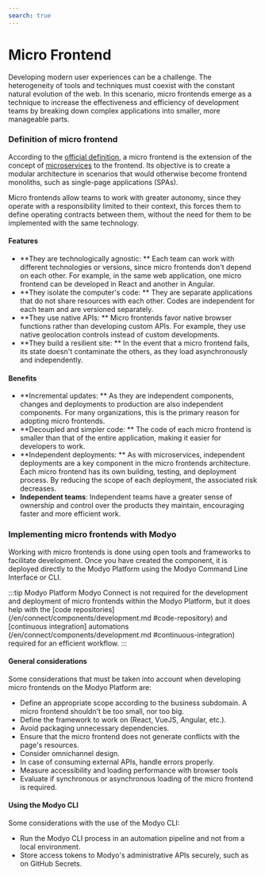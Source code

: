 ```yaml
---
search: true
---
```


# Micro Frontend

Developing modern user experiences can be a challenge. The heterogeneity of tools and techniques must coexist with the constant natural evolution of the web. In this scenario, micro frontends emerge as a technique to increase the effectiveness and efficiency of development teams by breaking down complex applications into smaller, more manageable parts.

### Definition of micro frontend

According to the [official definition](https://micro-frontends.org), a micro frontend is the extension of the concept of [microservices](microservice) to the frontend. Its objective is to create a modular architecture in scenarios that would otherwise become frontend monoliths, such as single-page applications (SPAs).

Micro frontends allow teams to work with greater autonomy, since they operate with a responsibility limited to their context, this forces them to define operating contracts between them, without the need for them to be implemented with the same technology.

#### Features

- **They are technologically agnostic: ** Each team can work with different technologies or versions, since micro frontends don't depend on each other. For example, in the same web application, one micro frontend can be developed in React and another in Angular.
- **They isolate the computer's code: ** They are separate applications that do not share resources with each other. Codes are independent for each team and are versioned separately.
- **They use native APIs: ** Micro frontends favor native browser functions rather than developing custom APIs. For example, they use native geolocation controls instead of custom developments.
- **They build a resilient site: ** In the event that a micro frontend fails, its state doesn't contaminate the others, as they load asynchronously and independently.

#### Benefits

- **Incremental updates: ** As they are independent components, changes and deployments to production are also independent components. For many organizations, this is the primary reason for adopting micro frontends.
- **Decoupled and simpler code: ** The code of each micro frontend is smaller than that of the entire application, making it easier for developers to work.
- **Independent deployments: ** As with microservices, independent deployments are a key component in the micro frontends architecture. Each micro frontend has its own building, testing, and deployment process. By reducing the scope of each deployment, the associated risk decreases.
- **Independent teams**: Independent teams have a greater sense of ownership and control over the products they maintain, encouraging faster and more efficient work.


### Implementing micro frontends with Modyo

Working with micro frontends is done using open tools and frameworks to facilitate development. Once you have created the component, it is deployed directly to the Modyo Platform using the Modyo Command Line Interface or CLI.

:::tip Modyo Platform
Modyo Connect is not required for the development and deployment of micro frontends within the Modyo Platform, but it does help with the [code repositories] (/en/connect/components/development.md #code-repository) and [continuous integration] automations (/en/connect/components/development.md #continuous-integration) required for an efficient workflow.
:::

#### General considerations

Some considerations that must be taken into account when developing micro frontends on the Modyo Platform are:

- Define an appropriate scope according to the business subdomain. A micro frontend shouldn't be too small, nor too
  big.
- Define the framework to work on (React, VueJS, Angular, etc.).
- Avoid packaging unnecessary dependencies.
- Ensure that the micro frontend does not generate conflicts with the page's resources.
- Consider omnichannel design.
- In case of consuming external APIs, handle errors properly.
- Measure accessibility and loading performance with browser tools
- Evaluate if synchronous or asynchronous loading of the micro frontend is required.

#### Using the Modyo CLI

Some considerations with the use of the Modyo CLI:

- Run the Modyo CLI process in an automation pipeline and not from a local environment.
- Store access tokens to Modyo's administrative APIs securely, such as on GitHub Secrets.


